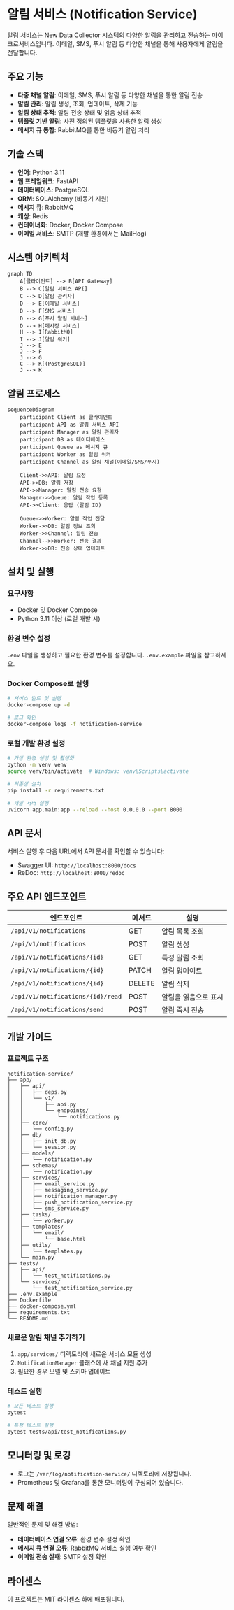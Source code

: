 # 알림 서비스 (Notification Service)

알림 서비스는 New Data Collector 시스템의 다양한 알림을 관리하고 전송하는 마이크로서비스입니다. 이메일, SMS, 푸시 알림 등 다양한 채널을 통해 사용자에게 알림을 전달합니다.

## 주요 기능

- **다중 채널 알림**: 이메일, SMS, 푸시 알림 등 다양한 채널을 통한 알림 전송
- **알림 관리**: 알림 생성, 조회, 업데이트, 삭제 기능
- **알림 상태 추적**: 알림 전송 상태 및 읽음 상태 추적
- **템플릿 기반 알림**: 사전 정의된 템플릿을 사용한 알림 생성
- **메시지 큐 통합**: RabbitMQ를 통한 비동기 알림 처리

## 기술 스택

- **언어**: Python 3.11
- **웹 프레임워크**: FastAPI
- **데이터베이스**: PostgreSQL
- **ORM**: SQLAlchemy (비동기 지원)
- **메시지 큐**: RabbitMQ
- **캐싱**: Redis
- **컨테이너화**: Docker, Docker Compose
- **이메일 서비스**: SMTP (개발 환경에서는 MailHog)

## 시스템 아키텍처

```mermaid
graph TD
    A[클라이언트] --> B[API Gateway]
    B --> C[알림 서비스 API]
    C --> D[알림 관리자]
    D --> E[이메일 서비스]
    D --> F[SMS 서비스]
    D --> G[푸시 알림 서비스]
    D --> H[메시징 서비스]
    H --> I[RabbitMQ]
    I --> J[알림 워커]
    J --> E
    J --> F
    J --> G
    C --> K[(PostgreSQL)]
    J --> K
```

## 알림 프로세스

```mermaid
sequenceDiagram
    participant Client as 클라이언트
    participant API as 알림 서비스 API
    participant Manager as 알림 관리자
    participant DB as 데이터베이스
    participant Queue as 메시지 큐
    participant Worker as 알림 워커
    participant Channel as 알림 채널(이메일/SMS/푸시)

    Client->>API: 알림 요청
    API->>DB: 알림 저장
    API->>Manager: 알림 전송 요청
    Manager->>Queue: 알림 작업 등록
    API->>Client: 응답 (알림 ID)
    
    Queue->>Worker: 알림 작업 전달
    Worker->>DB: 알림 정보 조회
    Worker->>Channel: 알림 전송
    Channel-->>Worker: 전송 결과
    Worker->>DB: 전송 상태 업데이트
```

## 설치 및 실행

### 요구사항

- Docker 및 Docker Compose
- Python 3.11 이상 (로컬 개발 시)

### 환경 변수 설정

`.env` 파일을 생성하고 필요한 환경 변수를 설정합니다. `.env.example` 파일을 참고하세요.

### Docker Compose로 실행

```bash
# 서비스 빌드 및 실행
docker-compose up -d

# 로그 확인
docker-compose logs -f notification-service
```

### 로컬 개발 환경 설정

```bash
# 가상 환경 생성 및 활성화
python -m venv venv
source venv/bin/activate  # Windows: venv\Scripts\activate

# 의존성 설치
pip install -r requirements.txt

# 개발 서버 실행
uvicorn app.main:app --reload --host 0.0.0.0 --port 8000
```

## API 문서

서비스 실행 후 다음 URL에서 API 문서를 확인할 수 있습니다:

- Swagger UI: `http://localhost:8000/docs`
- ReDoc: `http://localhost:8000/redoc`

## 주요 API 엔드포인트

| 엔드포인트                             | 메서드    | 설명          |
|-----------------------------------|--------|-------------|
| `/api/v1/notifications`           | GET    | 알림 목록 조회    |
| `/api/v1/notifications`           | POST   | 알림 생성       |
| `/api/v1/notifications/{id}`      | GET    | 특정 알림 조회    |
| `/api/v1/notifications/{id}`      | PATCH  | 알림 업데이트     |
| `/api/v1/notifications/{id}`      | DELETE | 알림 삭제       |
| `/api/v1/notifications/{id}/read` | POST   | 알림을 읽음으로 표시 |
| `/api/v1/notifications/send`      | POST   | 알림 즉시 전송    |

## 개발 가이드

### 프로젝트 구조

```
notification-service/
├── app/
│   ├── api/
│   │   ├── deps.py
│   │   └── v1/
│   │       ├── api.py
│   │       └── endpoints/
│   │           └── notifications.py
│   ├── core/
│   │   └── config.py
│   ├── db/
│   │   ├── init_db.py
│   │   └── session.py
│   ├── models/
│   │   └── notification.py
│   ├── schemas/
│   │   └── notification.py
│   ├── services/
│   │   ├── email_service.py
│   │   ├── messaging_service.py
│   │   ├── notification_manager.py
│   │   ├── push_notification_service.py
│   │   └── sms_service.py
│   ├── tasks/
│   │   └── worker.py
│   ├── templates/
│   │   └── email/
│   │       └── base.html
│   ├── utils/
│   │   └── templates.py
│   └── main.py
├── tests/
│   ├── api/
│   │   └── test_notifications.py
│   └── services/
│       └── test_notification_service.py
├── .env.example
├── Dockerfile
├── docker-compose.yml
├── requirements.txt
└── README.md
```

### 새로운 알림 채널 추가하기

1. `app/services/` 디렉토리에 새로운 서비스 모듈 생성
2. `NotificationManager` 클래스에 새 채널 지원 추가
3. 필요한 경우 모델 및 스키마 업데이트

### 테스트 실행

```bash
# 모든 테스트 실행
pytest

# 특정 테스트 실행
pytest tests/api/test_notifications.py
```

## 모니터링 및 로깅

- 로그는 `/var/log/notification-service/` 디렉토리에 저장됩니다.
- Prometheus 및 Grafana를 통한 모니터링이 구성되어 있습니다.

## 문제 해결

일반적인 문제 및 해결 방법:

- **데이터베이스 연결 오류**: 환경 변수 설정 확인
- **메시지 큐 연결 오류**: RabbitMQ 서비스 실행 여부 확인
- **이메일 전송 실패**: SMTP 설정 확인

## 라이센스

이 프로젝트는 MIT 라이센스 하에 배포됩니다. 